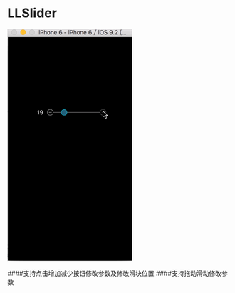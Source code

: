 # LLSlider
![LLSlider](https://github.com/Lilin233/LLSlider/blob/master/LLSlider/LLSlider.gif)

####支持点击增加减少按钮修改参数及修改滑块位置
####支持拖动滑动修改参数
